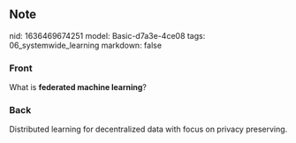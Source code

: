 ## Note
nid: 1636469674251
model: Basic-d7a3e-4ce08
tags: 06_systemwide_learning
markdown: false

### Front
What is <b>federated machine learning</b>?

### Back
Distributed learning for decentralized data with focus on privacy preserving.
